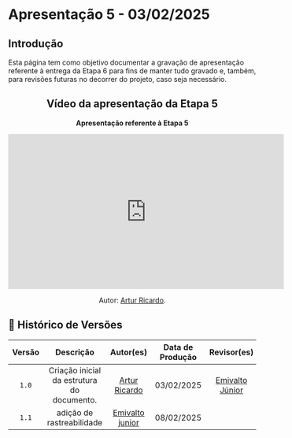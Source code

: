 # <a id="Apresentação 5"></a>Apresentação 5 - 03/02/2025

## Introdução 
Esta página tem como objetivo documentar a gravação de apresentação referente à entrega da Etapa 6 para fins de manter tudo gravado e, também, para revisões futuras no decorrer do projeto, caso seja necessário.

<center>

## Vídeo da apresentação da Etapa 5

<div align="center">
    <p><strong>Apresentação referente à Etapa 5</strong></p>
</div>

<iframe width="560" height="315" src="https://www.youtube.com/embed/v6ux0VPaA00?si=BsiM6nVTPDk3hyXB" title="YouTube video player" frameborder="0" allow="accelerometer; autoplay; clipboard-write; encrypted-media; gyroscope; picture-in-picture; web-share" referrerpolicy="strict-origin-when-cross-origin" allowfullscreen></iframe>

<div align="center">
    <p>Autor: <a href="https://github.com/algorithmorphic">Artur Ricardo</a>.</p>
</div>

</center>

## 📑 Histórico de Versões
| Versão | Descrição | Autor(es) | Data de Produção | Revisor(es) | Data de Revisão |   
| :----: | :-------: | :-------: | :--------------: | :---------: | :-------------: |
| `1.0`  | Criação inicial da estrutura do documento.  | [Artur Ricardo](https://github.com/algorithmorphic) | 03/02/2025 |[Emivalto Júnior](https://github.com/EmivaltoJrr)| 03/02/2025|
|  `1.1` | adição de rastreabilidade | [Emivalto junior](https://github.com/EmivaltoJrr) | 08/02/2025 |  |  |

